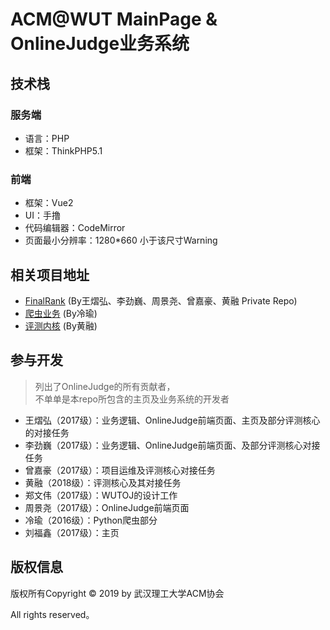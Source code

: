 ACM@WUT MainPage & OnlineJudge业务系统
===============

## 技术栈

### 服务端

- 语言：PHP
- 框架：ThinkPHP5.1

### 前端

- 框架：Vue2
- UI：手撸
- 代码编辑器：CodeMirror
- 页面最小分辨率：1280*660 小于该尺寸Warning

## 相关项目地址

- [FinalRank](https://github.com/DarkKris/FinalRank) (By王熠弘、李劲巍、周景尧、曾嘉豪、黄融 Private Repo)  
- [爬虫业务](https://github.com/IengY/flaskvj) (By冷瑜)  
- [评测内核](https://github.com/hr567/Ana) (By黄融)

## 参与开发

> 列出了OnlineJudge的所有贡献者，  
> 不单单是本repo所包含的主页及业务系统的开发者  

- 王熠弘（2017级）：业务逻辑、OnlineJudge前端页面、主页及部分评测核心的对接任务  
- 李劲巍（2017级）：业务逻辑、OnlineJudge前端页面、及部分评测核心对接任务  
- 曾嘉豪（2017级）：项目运维及评测核心对接任务  
- 黄融（2018级）：评测核心及其对接任务  
- 郑文伟（2017级）：WUTOJ的设计工作
- 周景尧（2017级）：OnlineJudge前端页面  
- 冷瑜（2016级）：Python爬虫部分  
- 刘福鑫（2017级）：主页  

## 版权信息

版权所有Copyright © 2019 by 武汉理工大学ACM协会

All rights reserved。
